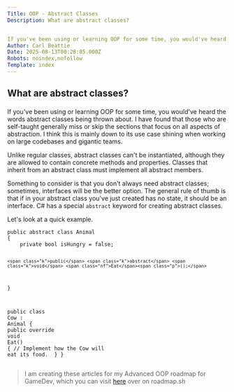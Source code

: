 ```yaml
---
Title: OOP - Abstract Classes
Description: What are abstract classes?


If you've been using or learning OOP for some time, you would've heard the words abstract classes being thrown about. I have found that those who are self-taught generally...
Author: Carl Beattie
Date: 2025-08-13T00:28:05.000Z
Robots: noindex,nofollow
Template: index
---
```

<h2>
  
  
  What are abstract classes?
</h2>

<p>If you've been using or learning OOP for some time, you would've heard the words abstract classes being thrown about. I have found that those who are self-taught generally miss or skip the sections that focus on all aspects of abstraction. I think this is mainly down to its use case shining when working on large codebases and gigantic teams.</p>

<p>Unlike regular classes, abstract classes can't be instantiated, although they are allowed to contain concrete methods and properties. Classes that inherit from an abstract class must implement all abstract members.</p>

<p>Something to consider is that you don't always need abstract classes; sometimes, interfaces will be the better option. The general rule of thumb is that if in your abstract class you've just created has no state, it should be an interface. C# has a special <code>abstract</code> keyword for creating abstract classes.</p>

<p>Let's look at a quick example.<br>
</p>

<div class="highlight js-code-highlight">
<pre class="highlight csharp"><code><span class="k">public</span> <span class="k">abstract</span> <span class="k">class</span> <span class="nc">Animal</span>
<span class="p">{</span>
    <span class="k">private</span> <span class="kt">bool</span> <span class="n">isHungry</span> <span class="p">=</span> <span class="k">false</span><span class="p">;</span>

    <span class="k">public</span> <span class="k">abstract</span> <span class="k">void</span> <span class="nf">Eat</span><span class="p">();</span>
<span class="p">}</span>

<span class="k">public</span> <span class="k">class</span> <span class="nc">Cow</span> <span class="p">:</span> <span class="n">Animal</span>
<span class="p">{</span>
    <span class="k">public</span> <span class="k">override</span> <span class="k">void</span> <span class="nf">Eat</span><span class="p">()</span>
    <span class="p">{</span>
       <span class="c1">// Implement how the Cow will eat its food. </span>
    <span class="p">}</span>
<span class="p">}</span>
</code></pre>

</div>



<blockquote>
<p>I am creating these articles for my Advanced OOP roadmap for GameDev, which you can visit <a href="https://roadmap.sh/r/oop-hiwo8" rel="noopener noreferrer">here</a> over on roadmap.sh</p>
</blockquote>

